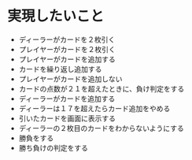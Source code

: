 # 実現したいこと
* ディーラーがカードを２枚引く
* プレイヤーがカードを２枚引く
* プレイヤーがカードを追加する
* カードを繰り返し追加する
* プレイヤーがカードを追加しない
* カードの点数が２１を超えたときに、負け判定をする
* ディーラーがカードを追加する
* ディーラーは１７を超えたらカード追加をやめる
* 引いたカードを画面に表示する
* ディーラーの２枚目のカードをわからないようにする
* 勝負をする
* 勝ち負けの判定をする